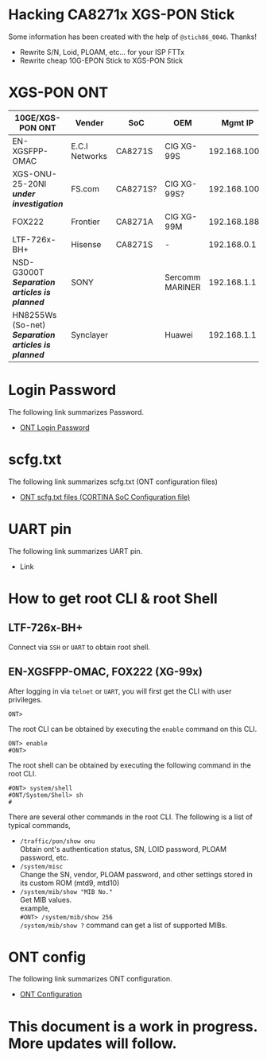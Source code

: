 # Hacking CA8271x XGS-PON Stick

Some information has been created with the help of `@stich86_0046`. Thanks!

- Rewrite S/N, Loid, PLOAM, etc… for your ISP FTTx
- Rewrite cheap 10G-EPON Stick to XGS-PON Stick

# XGS-PON ONT

| 10GE/XGS-PON ONT | Vender | SoC | OEM | Mgmt IP | Mgmt | Config | URL |
| --- | --- | --- | --- | --- | --- | --- | --- |
| EN-XGSFPP-OMAC | E.C.I Networks | CA8271S | CIG XG-99S | 192.168.100.1 | UART/Telnet | scfg.txt | [Link](https://ecin.ca/xgs-pon-sfp-stick-module-xgspon-ont-w-t-mac-function-mounted-on-sfp-package/) |
| XGS-ONU-25-20NI ***under investigation*** | FS.com | CA8271S? | CIG XG-99S? | 192.168.100.1 | UART/Telnet | scfg.txt | [Link](https://www.fs.com/jp/products/185594.html) |
| FOX222 | Frontier | CA8271A | CIG XG-99M | 192.168.188.1 | UART | scfg.txt | -   |
| LTF-726x-BH+ | Hisense | CA8271S | -   | 192.168.0.1 | UART/SSH/Web | scfg.txt | [Link](https://www.taobao.com/list/item/658650417501.htm) |
| NSD-G3000T<br>***Separation articles is planned*** | SONY |     | Sercomm MARINER | 192.168.1.1 | UART/Web | gponctl<br>sc\_ft\_data<br>sys_data<br>(unknown) | [Link](https://www.nuro.jp/device.html) |
| HN8255Ws (So-net)<br>***Separation articles is planned*** | Synclayer |     | Huawei | 192.168.1.1 | Web/Telnet | Web (snc_admin) |     |

# Login Password
The following link summarizes Password.
- [ONT Login Password](/Password.md)

# scfg.txt
The following link summarizes scfg.txt (ONT configuration files)

- [ONT scfg.txt files (CORTINA SoC Configuration file)](/scfg_files.md)

# UART pin
The following link summarizes UART pin.

- Link

# How to get root CLI & root Shell
## LTF-726x-BH+
Connect via `SSH` or `UART` to obtain root shell.

## EN-XGSFPP-OMAC, FOX222 (XG-99x)
After logging in via `telnet` or `UART`, you will first get the CLI with user privileges.
```
ONT>
```
The root CLI can be obtained by executing the `enable` command on this CLI.
```
ONT> enable
#ONT>
```
The root shell can be obtained by executing the following command in the root CLI.
```
#ONT> system/shell
#ONT/System/Shell> sh
#
```

There are several other commands in the root CLI.
The following is a list of typical commands,

- `/traffic/pon/show onu`<br>
Obtain ont's authentication status, SN, LOID password, PLOAM password, etc.
- `/system/misc`<br>
Change the SN, vendor, PLOAM password, and other settings stored in its custom ROM (mtd9, mtd10)<br>
- `/system/mib/show "MIB No."`<br>
Get MIB values.<br>
example,<br>
`#ONT> /system/mib/show 256`<br>
`/system/mib/show ?` command can get a list of supported MIBs.<br>

# ONT config

The following link summarizes ONT configuration.

- [ONT Configuration](/Configuration.md)


# This document is a work in progress. More updates will follow.